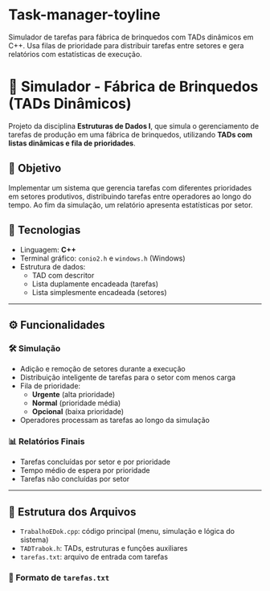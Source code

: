 # Task-manager-toyline
Simulador de tarefas para fábrica de brinquedos com TADs dinâmicos em C++. Usa filas de prioridade para distribuir tarefas entre setores e gera relatórios com estatísticas de execução.

# 🧸 Simulador - Fábrica de Brinquedos (TADs Dinâmicos)

Projeto da disciplina **Estruturas de Dados I**, que simula o gerenciamento de tarefas de produção em uma fábrica de brinquedos, utilizando **TADs com listas dinâmicas e fila de prioridades**.

## 📌 Objetivo

Implementar um sistema que gerencia tarefas com diferentes prioridades em setores produtivos, distribuindo tarefas entre operadores ao longo do tempo. Ao fim da simulação, um relatório apresenta estatísticas por setor.

## 🔧 Tecnologias

- Linguagem: **C++**
- Terminal gráfico: `conio2.h` e `windows.h` (Windows)
- Estrutura de dados:
  - TAD com descritor
  - Lista duplamente encadeada (tarefas)
  - Lista simplesmente encadeada (setores)

---

## ⚙️ Funcionalidades

### 🛠️ Simulação

- Adição e remoção de setores durante a execução
- Distribuição inteligente de tarefas para o setor com menos carga
- Fila de prioridade:
  - **Urgente** (alta prioridade)
  - **Normal** (prioridade média)
  - **Opcional** (baixa prioridade)
- Operadores processam as tarefas ao longo da simulação

### 📊 Relatórios Finais

- Tarefas concluídas por setor e por prioridade
- Tempo médio de espera por prioridade
- Tarefas não concluídas por setor

---

## 📁 Estrutura dos Arquivos

- `TrabalhoEDok.cpp`: código principal (menu, simulação e lógica do sistema)
- `TADTrabok.h`: TADs, estruturas e funções auxiliares
- `tarefas.txt`: arquivo de entrada com tarefas

### 📄 Formato de `tarefas.txt`

